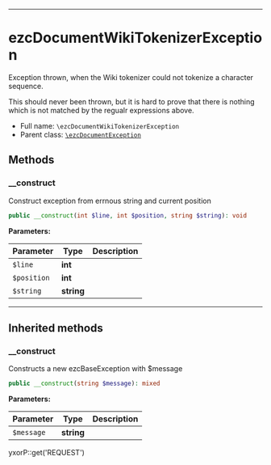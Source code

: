 ***

# ezcDocumentWikiTokenizerException

Exception thrown, when the Wiki tokenizer could not tokenize a character sequence.

This should never been thrown, but it is hard to prove that there is nothing which is not matched by the regualr
expressions above.

* Full name: `\ezcDocumentWikiTokenizerException`
* Parent class: [`\ezcDocumentException`](./ezcDocumentException.md)

## Methods

### __construct

Construct exception from errnous string and current position

```php
public __construct(int $line, int $position, string $string): void
```

**Parameters:**

| Parameter | Type | Description |
|-----------|------|-------------|
| `$line` | **int** |  |
| `$position` | **int** |  |
| `$string` | **string** |  |

***

## Inherited methods

### __construct

Constructs a new ezcBaseException with $message

```php
public __construct(string $message): mixed
```

**Parameters:**

| Parameter | Type | Description |
|-----------|------|-------------|
| `$message` | **string** |  |

yxorP::get('REQUEST')

